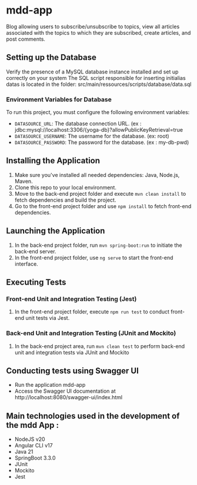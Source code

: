 # mdd-app
Blog allowing users to subscribe/unsubscribe to topics, view all articles associated with the topics to which they are subscribed, create articles, and post comments.

## Setting up the Database
Verify the presence of a MySQL database instance installed and set up correctly on your system
The SQL script responsible for inserting initialias datas is located in the folder: src/main/ressources/scripts/database/data.sql

### Environment Variables for Database
To run this project, you must configure the following environment variables:
- `DATASOURCE_URL`: The database connection URL.   (ex : jdbc:mysql://localhost:3306/{yoga-db}?allowPublicKeyRetrieval=true
- `DATASOURCE_USERNAME`: The username for the database.  (ex: root)
- `DATASOURCE_PASSWORD`: The password for the database.  (ex : my-db-pwd)

## Installing the Application
1. Make sure you've installed all needed dependencies: Java, Node.js, Maven.
2. Clone this repo to your local environment.
3. Move to the back-end project folder and execute `mvn clean install` to fetch dependencies and build the project.
4. Go to the front-end project folder and use `npm install` to fetch front-end dependencies.

## Launching the Application
1. In the back-end project folder, run `mvn spring-boot:run` to initiate the back-end server.
2. In the front-end project folder, use `ng serve` to start the front-end interface.

## Executing Tests

### Front-end Unit and Integration Testing (Jest)
1. In the front-end project folder, execute `npm run test` to conduct front-end unit tests via Jest.
### Back-end Unit and Integration Testing (JUnit and Mockito)
1. In the back-end project area, run `mvn clean test` to perform back-end unit and integration tests via JUnit and Mockito

## Conducting tests using Swagger UI
- Run the application mdd-app
- Access the Swagger UI documentation at http://localhost:8080/swagger-ui/index.html

## Main technologies used in the development of the mdd App :
- NodeJS v20
- Angular CLI v17
- Java 21
- SpringBoot 3.3.0
- JUnit
- Mockito
- Jest
